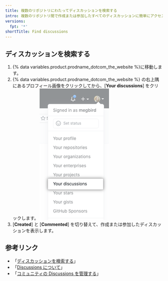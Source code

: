 ```yaml
---
title: 複数のリポジトリにわたってディスカッションを検索する
intro: 複数のリポジトリ間で作成または参加したすべてのディスカッションに簡単にアクセスできます。
versions:
  fpt: '*'
shortTitle: Find discussions
---
```



## ディスカッションを検索する

1. {% data variables.product.prodname_dotcom_the_website %}に移動します。
1. {% data variables.product.prodname_dotcom_the_website %} の右上隅にあるプロフィール画像をクリックしてから、[**Your discussions**] をクリックします。 ![{% data variables.product.product_name %} のプロフィール画像のドロップダウンメニューにある [Your discussions]](/assets/images/help/discussions/your-discussions.png)
1. [**Created**] と [**Commented**] を切り替えて、作成または参加したディスカッションを表示します。

## 参考リンク

- 「[ディスカッションを検索する](/github/searching-for-information-on-github/searching-discussions)」
- 「[Discussions について](/discussions/collaborating-with-your-community-using-discussions/about-discussions)」
- 「[コミュニティの Discussions を管理する](/discussions/managing-discussions-for-your-community)」
